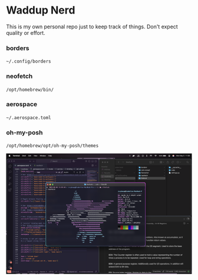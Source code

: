 # Waddup Nerd
This is my own personal repo just to keep track of things. Don't expect quality or effort.

### borders
`~/.config/borders`

### neofetch
`/opt/homebrew/bin/`

### aerospace
`~/.aerospace.toml`

### oh-my-posh
`/opt/homebrew/opt/oh-my-posh/themes`

<img width="1512" alt="image" src="https://github.com/IzzyBoop/dotfiles/blob/main/image.png" />
